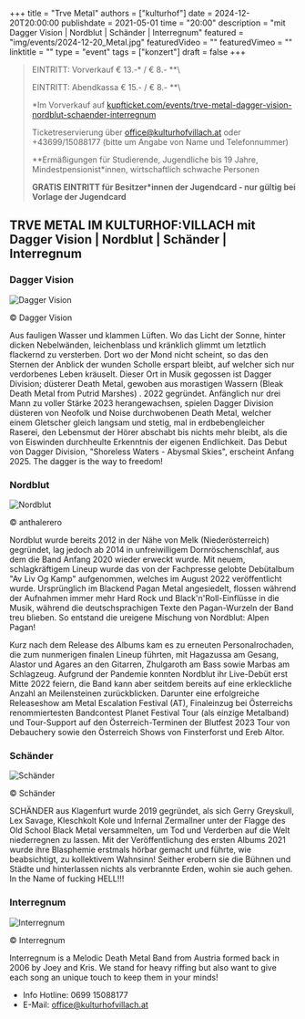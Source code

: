 +++
title = "Trve Metal"
authors = ["kulturhof"]
date = 2024-12-20T20:00:00
publishdate = 2021-05-01
time = "20:00"
description = "mit Dagger Vision | Nordblut | Schänder | Interregnum"
featured = "img/events/2024-12-20_Metal.jpg"
featuredVideo = ""
featuredVimeo = ""
linktitle = ""
type = "event"
tags = ["konzert"]
draft = false
+++

> EINTRITT: Vorverkauf € 13.-\* / € 8.- *\*\
> 
> EINTRITT: Abendkassa € 15.- / € 8.- *\*\
>
> \*Im Vorverkauf auf [kupfticket.com/events/trve-metal-dagger-vision-nordblut-schaender-interregnum](https://kupfticket.com/events/trve-metal-dagger-vision-nordblut-schaender-interregnum)
>
> Ticketreservierung über office@kulturhofvillach.at oder +43699/15088177 (bitte um Angabe von Name und Telefonnummer) 
> 
> \*\*Ermäßigungen für Studierende, Jugendliche bis 19 Jahre, Mindestpensionist\*innen, wirtschaftlich schwache Personen
> 
> **GRATIS EINTRITT für Besitzer\*innen der Jugendcard - nur gültig bei Vorlage der Jugendcard**


## TRVE METAL IM KULTURHOF:VILLACH mit Dagger Vision | Nordblut | Schänder | Interregnum

### Dagger Vision

![Dagger Vision](/img/events/2024-12-20_DaggerVision.jpg)

© Dagger Vision

Aus fauligen Wasser und klammen Lüften. Wo das Licht der Sonne, hinter dicken Nebelwänden, leichenblass und kränklich glimmt um letztlich flackernd zu versterben. Dort wo der Mond nicht scheint, so das den Sternen der Anblick der wunden Scholle erspart bleibt, auf welcher sich nur verdorbenes Leben kräuselt. Dieser Ort in Musik gegossen ist Dagger Division; düsterer Death Metal, gewoben aus morastigen Wassern (Bleak Death Metal from Putrid Marshes) .
2022 gegründet. Anfänglich nur drei Mann zu voller Stärke 2023 herangewachsen, spielen Dagger Division düsteren von Neofolk und Noise durchwobenen Death Metal, welcher einem Gletscher gleich langsam und stetig, mal in erdbebengleicher Raserei, den Lebensmut der Hörer abschabt bis nichts mehr bleibt, als die von Eiswinden durchheulte Erkenntnis der eigenen Endlichkeit. 
Das Debut von Dagger Division, "Shoreless Waters - Abysmal Skies", erscheint Anfang 2025.  The dagger is the way to freedom!


### Nordblut

![Nordblut](/img/events/2024-12-20_Nordblut_c_anthalerero.jpg)

© anthalerero

Nordblut wurde bereits 2012 in der Nähe von Melk (Niederösterreich) gegründet, lag jedoch ab
2014 in unfreiwilligem Dornröschenschlaf, aus dem die Band Anfang 2020 wieder erweckt wurde.
Mit neuem, schlagkräftigem Lineup wurde das von der Fachpresse gelobte Debütalbum "Av Liv Og
Kamp" aufgenommen, welches im August 2022 veröffentlicht wurde. Ursprünglich im Blackend
Pagan Metal angesiedelt, flossen während der Aufnahmen immer mehr Hard Rock und
Black'n'Roll-Einflüsse in die Musik, während die deutschsprachigen Texte den Pagan-Wurzeln der
Band treu blieben. So entstand die ureigene Mischung von Nordblut: Alpen Pagan!

Kurz nach dem Release des Albums kam es zu erneuten Personalrochaden, die zum nunmerigen
finalen Lineup führten, mit Hagazussa am Gesang, Alastor und Agares an den Gitarren, Zhulgaroth
am Bass sowie Marbas am Schlagzeug. Aufgrund der Pandemie konnten Nordblut ihr Live-Debüt
erst Mitte 2022 feiern, die Band kann aber seitdem bereits auf eine erkleckliche Anzahl an
Meilensteinen zurückblicken. Darunter eine erfolgreiche Releaseshow am Metal Escalation Festival
(AT), Finaleinzug bei Österreichs renommiertesten Bandcontest Planet Festival Tour (als einzige
Metalband) und Tour-Support auf den Österreich-Terminen der Blutfest 2023 Tour von Debauchery
sowie den Österreich Shows von Finsterforst und Ereb Altor.


### Schänder

![Schänder](/img/events/2024-12-20_Schaender.jpg)

© Schänder

SCHÄNDER aus Klagenfurt wurde 2019 gegründet, als sich Gerry Greyskull, Lex Savage, Kleschkolt Kole und Infernal Zermallner unter der Flagge des Old School Black Metal versammelten, um Tod und Verderben auf die Welt niederregnen zu lassen. Mit der Veröffentlichung des ersten Albums 2021 wurde ihre Blasphemie erstmals hörbar gemacht und führte, wie beabsichtigt, zu kollektivem Wahnsinn! Seither erobern sie die Bühnen und Städte und hinterlassen nichts als verbrannte Erden, wohin sie auch gehen. In the Name of fucking HELL!!!


### Interregnum

![Interregnum](/img/events/2024-12-20_Interregnum.png)

© Interregnum

Interregnum is a Melodic Death Metal Band from Austria formed back in 2006 by Joey and Kris. We stand for heavy riffing but also want to give each song an unique touch to keep them in your minds!


- Info Hotline: 0699 15088177 
- E-Mail: office@kulturhofvillach.at
